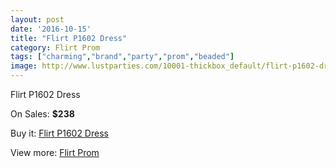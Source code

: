 ```yaml
---
layout: post
date: '2016-10-15'
title: "Flirt P1602 Dress"
category: Flirt Prom
tags: ["charming","brand","party","prom","beaded"]
image: http://www.lustparties.com/10001-thickbox_default/flirt-p1602-dress.jpg
---
```

Flirt P1602 Dress

On Sales: **$238**
<a href="https://www.lustparties.com/en/flirt-prom/3442-flirt-p1602-dress.html"><amp-img layout="responsive" width="600" height="600" src="//www.lustparties.com/10001-thickbox_default/flirt-p1602-dress.jpg" alt="Flirt P1602 Dress 0" /></a>
<a href="https://www.lustparties.com/en/flirt-prom/3442-flirt-p1602-dress.html"><amp-img layout="responsive" width="600" height="600" src="//www.lustparties.com/10002-thickbox_default/flirt-p1602-dress.jpg" alt="Flirt P1602 Dress 1" /></a>
<a href="https://www.lustparties.com/en/flirt-prom/3442-flirt-p1602-dress.html"><amp-img layout="responsive" width="600" height="600" src="//www.lustparties.com/10003-thickbox_default/flirt-p1602-dress.jpg" alt="Flirt P1602 Dress 2" /></a>
<a href="https://www.lustparties.com/en/flirt-prom/3442-flirt-p1602-dress.html"><amp-img layout="responsive" width="600" height="600" src="//www.lustparties.com/10004-thickbox_default/flirt-p1602-dress.jpg" alt="Flirt P1602 Dress 3" /></a>
<a href="https://www.lustparties.com/en/flirt-prom/3442-flirt-p1602-dress.html"><amp-img layout="responsive" width="600" height="600" src="//www.lustparties.com/10005-thickbox_default/flirt-p1602-dress.jpg" alt="Flirt P1602 Dress 4" /></a>
<a href="https://www.lustparties.com/en/flirt-prom/3442-flirt-p1602-dress.html"><amp-img layout="responsive" width="600" height="600" src="//www.lustparties.com/10006-thickbox_default/flirt-p1602-dress.jpg" alt="Flirt P1602 Dress 5" /></a>

Buy it: [Flirt P1602 Dress](https://www.lustparties.com/en/flirt-prom/3442-flirt-p1602-dress.html "Flirt P1602 Dress")

View more: [Flirt Prom](https://www.lustparties.com/en/13-flirt-prom "Flirt Prom")